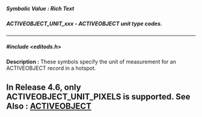 ##### Symbolic Value : Rich Text
##### ACTIVEOBJECT_UNIT_xxx - ACTIVEOBJECT unit type codes.
---
##### #include <editods.h>
**Description :**
These symbols specify the unit of measurement for an ACTIVEOBJECT record in a 
hotspot.

In Release 4.6, only ACTIVEOBJECT_UNIT_PIXELS is supported.
**See Also :**
[ACTIVEOBJECT](D:/md_files/ACTIVEOBJECT.md)
---
